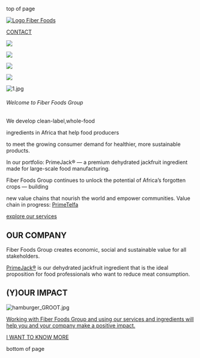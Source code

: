 top of page

[![Logo Fiber Foods](https://www.fiberfoodsgroup.com/quality_auto/Logo%20Fiber%20Foods_RGB.png)](https://www.fiberfoodsgroup.com/)

[CONTACT](https://www.fiberfoodsgroup.com/contact)

![](https://static.wixstatic.com/media/c4cdcf_e3efbbde5868427fb3458e6b5df5b64d~mv2.jpeg/v1/fit/w_480,h_323,q_90,enc_avif,quality_auto/c4cdcf_e3efbbde5868427fb3458e6b5df5b64d~mv2.jpeg)

![](https://static.wixstatic.com/media/7418ca_deeb39a0b56940e38a0973f9bdaf50b5~mv2.jpg/v1/fit/w_480,h_364,q_90,enc_avif,quality_auto/7418ca_deeb39a0b56940e38a0973f9bdaf50b5~mv2.jpg)

![](https://static.wixstatic.com/media/7418ca_98df8af50d8a4362b3d5d40e504b2e28~mv2.png/v1/fit/w_480,h_361,q_90,enc_avif,quality_auto/7418ca_98df8af50d8a4362b3d5d40e504b2e28~mv2.png)

![](https://static.wixstatic.com/media/7418ca_ea6ffee67ec247779af5c8cef45a9815~mv2.jpg/v1/fit/w_480,h_320,q_90,enc_avif,quality_auto/7418ca_ea6ffee67ec247779af5c8cef45a9815~mv2.jpg)

![1.jpg](https://www.fiberfoodsgroup.com/quality_auto/1.jpg)

###### Welcome to Fiber Foods Group

We develop clean-label,whole-food

ingredients in Africa that help food producers

to meet the growing consumer demand for healthier, more sustainable products.

In our portfolio: PrimeJack® — a premium dehydrated jackfruit ingredient made for large-scale food manufacturing.

Fiber Foods Group continues to unlock the potential of Africa’s forgotten crops — building

new value chains that nourish the world and empower communities. Value chain in progress: [PrimeTelfa](https://www.fiberfoodsgroup.com/oysternut)

[explore our services](https://www.fiberfoodsgroup.com/our-group)

## OUR COMPANY

Fiber Foods Group creates economic, social and sustainable value for all stakeholders.

[PrimeJack®](http://www.primejack.com/) is our dehydrated jackfruit ingredient that is the ideal proposition for food professionals who want to reduce meat consumption.

## (Y)OUR IMPACT

![hamburger_GROOT.jpg](https://static.wixstatic.com/media/7418ca_20450ba7a670482785f74ac29b379963~mv2.jpg/v1/fill/w_1920,h_689,al_c,q_85,usm_0.66_1.00_0.01,enc_avif,quality_auto/7418ca_20450ba7a670482785f74ac29b379963~mv2.jpg)

[Working with Fiber Foods Group and using our services and ingredients will help you and your company make a positive impact.](https://www.fiberfoodsgroup.com/yourimpact)

[I WANT TO KNOW MORE](https://www.fiberfoodsgroup.com/yourimpact)

bottom of page